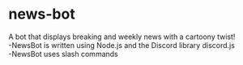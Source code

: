 # news-bot

A bot that displays breaking and weekly news with a cartoony twist!  
-NewsBot is written using Node.js and the Discord library discord.js  
-NewsBot uses slash commands  
